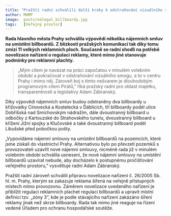```yaml
---
title: "Pražští radní schválili další kroky k odstraňování vizuálního smogu, zmizí 11 billboardů"
author: MHMP
image:  posts/nelegal_billboardy.jpg
tags:   [Veřejný prostor]
---
```


**Rada hlavního města Prahy schválila výpovědi několika nájemních smluv na umístění billboardů. Z blízkostí pražských komunikací tak díky tomu zmizí 11 velkých reklamních ploch. Současně se radní shodli na potřebě novelizace nařízení o regulaci reklamy, které mimo jiné stanovuje podmínky pro reklamní plachty.**

>„Mým cílem je navázat na práci započatou v minulém volebním období a pokračovat v odstraňování vizuálního smogu, a to v centru Prahy i mimo něj. Zároveň boj s tímto nešvarem je dlouhodobým programovým cílem Pirátů,” říká pražský radní pro oblast majetku, transparentnosti a legislativy Adam Zábranský.

Díky výpovědi nájemních smluv budou odstraněny dva billboardy u křižovatky Cínovecká a Kostelecká v Ďáblicích, tří billboardy podél ulice Dobříšská nad Smíchovským nádražím, dále dvoustranný billboard u odbočky z Kartouzské do Strahovského tunelu, dvoustranný billboard u křížení Jižní spojky a Klučovské a také dvoustranný billboard podél Libušské před pobočkou pošty.

„Vypovídáme nájemní smlouvy na umístění billboardů na pozemcích, které jsme získali do vlastnictví Prahy. Alternativou bylo po převzetí pozemků s provozovateli uzavřít nové nájemní smlouvy, nicméně rada již v minulém volebním období schválila usnesení, že nové nájemní smlouvy na umístění billboardů uzavírat nebude, aby docházelo k postupnému pročišťování veřejného prostoru,” vysvětluje radní Adam Zábranský.

Pražští radní zároveň schválili přípravu novelizace nařízení č. 26/2005 Sb. hl. m. Prahy, kterým se zakazuje reklama šířená na veřejně přístupných místech mimo provozovnu. Záměrem novelizace uvedeného nařízení je přiblížit regulaci reklamních plachet regulaci billboardů a upravit místní definici tzv. „zóny 3“, kde je podle stávajícího nařízení zakázáno šíření reklamy jinak než skrze billboardy. Rada tak mimo jiné reaguje na řízení vedené Úřadem pro ochranu hospodářské soutěže.

